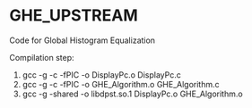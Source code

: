 # GHE_UPSTREAM
Code for Global Histogram Equalization

Compilation step:
1. gcc -g -c -fPIC -o DisplayPc.o DisplayPc.c
2. gcc -g -c -fPIC -o GHE_Algorithm.o GHE_Algorithm.c
3. gcc -g -shared -o libdpst.so.1 DisplayPc.o GHE_Algorithm.o

